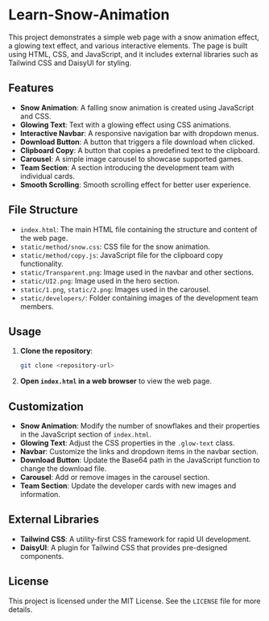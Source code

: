 # Learn-Snow-Animation

This project demonstrates a simple web page with a snow animation effect, a glowing text effect, and various interactive elements. The page is built using HTML, CSS, and JavaScript, and it includes external libraries such as Tailwind CSS and DaisyUI for styling.

## Features

- **Snow Animation**: A falling snow animation is created using JavaScript and CSS.
- **Glowing Text**: Text with a glowing effect using CSS animations.
- **Interactive Navbar**: A responsive navigation bar with dropdown menus.
- **Download Button**: A button that triggers a file download when clicked.
- **Clipboard Copy**: A button that copies a predefined text to the clipboard.
- **Carousel**: A simple image carousel to showcase supported games.
- **Team Section**: A section introducing the development team with individual cards.
- **Smooth Scrolling**: Smooth scrolling effect for better user experience.

## File Structure

- `index.html`: The main HTML file containing the structure and content of the web page.
- `static/method/snow.css`: CSS file for the snow animation.
- `static/method/copy.js`: JavaScript file for the clipboard copy functionality.
- `static/Transparent.png`: Image used in the navbar and other sections.
- `static/UI2.png`: Image used in the hero section.
- `static/1.png`, `static/2.png`: Images used in the carousel.
- `static/developers/`: Folder containing images of the development team members.

## Usage

1. **Clone the repository**:
    ```sh
    git clone <repository-url>
    ```

2. **Open `index.html` in a web browser** to view the web page.

## Customization

- **Snow Animation**: Modify the number of snowflakes and their properties in the JavaScript section of `index.html`.
- **Glowing Text**: Adjust the CSS properties in the `.glow-text` class.
- **Navbar**: Customize the links and dropdown items in the navbar section.
- **Download Button**: Update the Base64 path in the JavaScript function to change the download file.
- **Carousel**: Add or remove images in the carousel section.
- **Team Section**: Update the developer cards with new images and information.

## External Libraries

- **Tailwind CSS**: A utility-first CSS framework for rapid UI development.
- **DaisyUI**: A plugin for Tailwind CSS that provides pre-designed components.

## License

This project is licensed under the MIT License. See the `LICENSE` file for more details.
